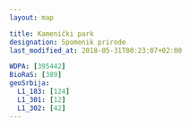 ```yaml
---
layout: map

title: Kamenički park
designation: Spomenik prirode
last_modified_at: 2018-05-31T00:23:07+02:00

WDPA: [395442]
BioRaS: [389]
geoSrbija:
  L1_183: [124]
  L1_301: [12]
  L1_302: [42]
---
```

